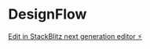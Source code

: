 # DesignFlow

[Edit in StackBlitz next generation editor ⚡️](https://stackblitz.com/~/github.com/drewsephski/DesignFlow)
